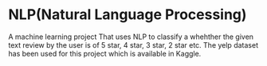 # NLP(Natural Language Processing)
A machine learning project That uses NLP to classify a whehther the given text review by the user is of 5 star, 4 star, 3 star, 2 star etc.
The yelp dataset has been used for this project which is available in Kaggle.

